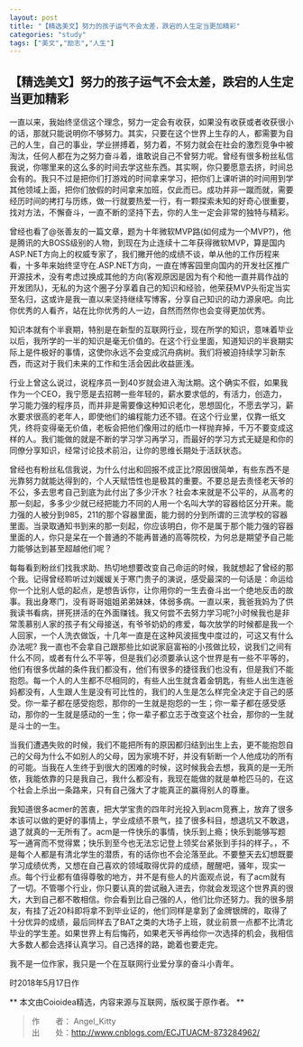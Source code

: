 ```yaml
---
layout: post
title: "【精选美文】努力的孩子运气不会太差，跌宕的人生定当更加精彩"
categories: "study"
tags: ["美文","励志","人生"]
---
```


【精选美文】努力的孩子运气不会太差，跌宕的人生定当更加精彩
-----------

一直以来，我始终坚信这个理念，努力一定会有收获，如果没有收获或者收获很小的话，那就只能说明你不够努力。其实，只要在这个世界上生存的人，都需要为自己的人生，自己的事业，学业拼搏着，努力着，不努力就会在社会的激烈竞争中被淘汰，任何人都在为之努力奋斗着，谁敢说自己不曾努力呢。曾经有很多粉丝私信我说，你哪里来的这么多的时间去学这些东西。其实啊，你只要愿意去挤，时间总会有的。我只不过是把你们打游戏的时间拿来学习，把你们上课听讲的时间用到学其他领域上面，把你们放假的时间拿来加班，仅此而已。成功并非一蹴而就，需要经历时间的拷打与历练，做一行就要热爱一行，有一颗探索未知的好奇心很重要，找对方法，不懈奋斗，一直不断的坚持下去，你的人生一定会非常的独特与精彩。
<!-- moreandmore -->
曾经也看了@张善友的一篇文章，题为十年微软MVP路(如何成为一个MVP?)，他是腾讯的大BOSS级别的人物，到现在为止连续十二年获得微软MVP，算是国内ASP.NET方向上的权威专家了，我们撇开他的成绩不谈，单从他的工作历程来看，十多年来始终坚守在.ASP.NET方向，一直在博客园里向国内的开发社区推广开源技术，没有考虑过换成其他的方向(客观原因是因为有个和他一直并肩作战的开发团队)，无私的为这个圈子分享着自己的知识和经验，他荣获MVP头衔定当实至名归，这或许是我一直以来坚持继续写博客，分享自己知识的动力源泉吧。向比你优秀的人看齐，站在比你优秀的人一边，自然而然你也会变得更加优秀。

知识本就有个半衰期，特别是在新型的互联网行业，现在所学的知识，意味着毕业以后，我所学的一半的知识是毫无价值的。在这个行业里面，知道知识的半衰期实际上是件极好的事情，这使你永远不会变成沉舟病树。我们将被迫持续学习新东西，而这对于我们未来的工作和生活会因此收益匪浅。

行业上曾这么说过，说程序员一到40岁就会进入淘汰期。这个确实不假，如果我作为一个CEO，我宁愿是去招聘一些年轻的，薪水要求低的，有活力，创造力，学习能力强的程序员，而并非是需要像这种知识老化，思想固化，不愿去学习，薪水要求很高的老年人，即使他们的编程能力还不错。在这个行业里，仅靠一纸文凭，终将变得毫无价值，老板会把他们像用过的纸巾一样抛弃掉，千万不要变成这样的人。我们能做的就是不断的学习学习再学习，而最好的学习方式无疑是和你的同僚分享知识，经常讨论技术前沿，让你的思维长期处于活跃状态。

曾经也有粉丝私信我说，为什么付出和回报不成正比?原因很简单，有些东西不是光靠努力就能达得到的，个人天赋悟性也是极其的重要。不要总是去责怪老天爷的不公，多去思考自己到底为此付出了多少汗水？社会本来就是不公平的，从高考的那一刻起，多多少少就已经把能力不同的人用一个名叫大学的容器给区分开来。能力强的人被分到985，211的那个容器里面，能力弱的分到所谓的三流学校的容器里面。当录取通知书到来的那一刻起，你应该明白，你不是属于那个能力强的容器里面的人，你只是呆在一个普通的不能再普通的高等院校，为何总是期望予自己能力能够达到甚至超越他们呢？

每每看到粉丝们找我求助、热切地想要改变自己命运的时候，我就想起了曾经的那个我。记得曾经聆听过刘媛媛关于寒门贵子的演说，感受最深的一句话是：命运给你一个比别人低的起点，是想告诉你，让你用你的一生去奋斗出一个绝地反击的故事。我出身寒门，没有哥哥姐姐弟弟妹妹，体弱多病。一直以来，我爸我妈为了供我读书看病，拼死拼活的在外面赚钱。我又何尝不去努力学习呢?小时候我也是非常羡慕别人家的孩子有父母接送，有爷爷奶奶的疼爱，每次放学的时候都是我一个人回家，一个人洗衣做饭，十几年一直是在这种风波摇曳中度过的，可这又有什么办法呢? 我一直也不会拿自己跟那些比如说家庭富裕的小孩做比较，说我们之间有什么不同，或者有什么不平等，但是我们必须要承认这个世界是有一些不平等的，他们有很多优越的条件我们都没有，他们有很多的捷径我们也没有，但是我们不能抱怨。每一个人的人生都不尽相同的，有些人出生就含着金钥匙，有些人出生连爸妈都没有，人生跟人生是没有可比性的，我们的人生是怎么样完全决定于自己的感受。你一辈子都在感受抱怨，那你的一生就是抱怨的一生；你一辈子都在感受感动，那你的一生就是感动的一生；你一辈子都立志于改变这个社会，那你的一生就是斗士的一生。

当我们遭遇失败的时候，我们不能把所有的原因都归结到出生上去，更不能抱怨自己的父母为什么不如别人的父母，因为家境不好，并没有斩断一个人他成功的所有的可能。当我在人生终于到很大的困难的时候，这时候我会去想，我真的是一无所依，我能依靠的只是我自己，我什么都没有，我现在能做的就是单枪匹马的，在这个社会上杀出一条路来，只有自己强大了才能真正的赢得别人的尊重。

我知道很多acmer的苦衷，把大学宝贵的四年时光投入到acm竞赛上，放弃了很多本该可以做的更好的事情上，学业成绩不景气，挂了很多科目，想退坑又不敢退，退了就真的一无所有了。acm是一件快乐的事情，快乐到上瘾；快乐到能够写题写一通宵而不觉得累；快乐到至今也无法忘记登上领奖台紧张到手抖的样子。，不是每个人都是有清北学生的潜质，有的话你也不会沦落至此。不要整天去幻想既要学习成绩优秀，又想在自己喜欢的领域取得优异的成绩，醒醒吧，骚年，现实一点。每个行业都有值得尊敬的地方，并不是有些人的片面观点说，有了acm就有了一切。不管哪个行业，你只要认真的尝试融入进去，你就会发现这个世界真的很大，大到自己都不敢相信。你会看到比自己强的人，他们比你还努力。我的很多朋友，有挂了近20科即将拿不到毕业证的，他们同样是拿到了金牌银牌的，取得了十分优异的成绩，最后同样去了BAT之类的大场子上班，就业前景一点都不比清北毕业的学生差。如果世界上有后悔药，如果老天爷再给你一次选择的机会，我相信大多数人都会选择认真学习。自己选择的路，跪着也要走完。

我不是一位作家，我只是一个在互联网行业爱分享的奋斗小青年。

时2018年5月17日作

** 本文由Coioidea精选，内容来源与互联网，版权属于原作者。 **
> 作　　者： Angel_Kitty  
> 出　　处：http://www.cnblogs.com/ECJTUACM-873284962/ 